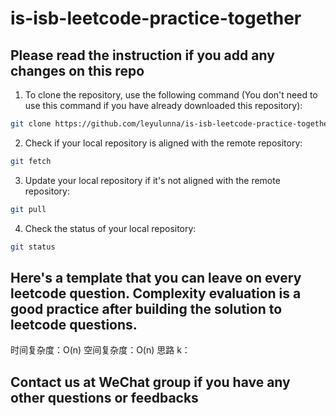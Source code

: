 # is-isb-leetcode-practice-together

## Please read the instruction if you add any changes on this repo

1. To clone the repository, use the following command (You don't need to use this command if you have already downloaded this repository):
```bash
git clone https://github.com/leyulunna/is-isb-leetcode-practice-together.git
```

2. Check if your local repository is aligned with the remote repository:
```bash
git fetch
```

3. Update your local repository if it's not aligned with the remote repository:
```bash
git pull
```

4. Check the status of your local repository:
```bash
git status
```

## Here's a template that you can leave on every leetcode question. Complexity evaluation is a good practice after building the solution to leetcode questions.

时间复杂度：O(n)
空间复杂度：O(n)
思路 k：

## Contact us at WeChat group if you have any other questions or feedbacks

